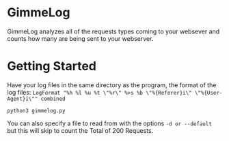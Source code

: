 # GimmeLog
GimmeLog analyzes all of the requests types coming to your websever and counts how many are being sent to your webserver.  

# Getting Started

Have your log files in the same directory as the program, the format of the log files: ```LogFormat "%h %l %u %t \"%r\" %>s %b \"%{Referer}i\" \"%{User-Agent}i\"" combined```

```python3 gimmelog.py ```

You can also specify a file to read from with the options `-d or --default` but this will skip to count the Total of 200 Requests.  
